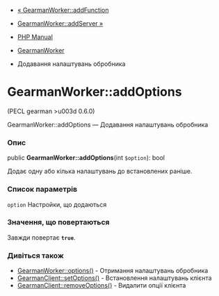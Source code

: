 - [« GearmanWorker::addFunction](gearmanworker.addfunction.md)
- [GearmanWorker::addServer »](gearmanworker.addserver.md)

- [PHP Manual](index.md)
- [GearmanWorker](class.gearmanworker.md)
- Додавання налаштувань обробника

# GearmanWorker::addOptions

(PECL gearman \>u003d 0.6.0)

GearmanWorker::addOptions — Додавання налаштувань обробника

### Опис

public **GearmanWorker::addOptions**(int `$option`): bool

Додає одну або кілька налаштувань до встановлених раніше.

### Список параметрів

`option`
Настройки, що додаються

### Значення, що повертаються

Завжди повертає **`true`**.

### Дивіться також

- [GearmanWorker::options()](gearmanworker.options.md) - Отримання
налаштувань обробника
- [GearmanClient::setOptions()](gearmanclient.setoptions.md) -
Встановлення налаштувань клієнта
- [GearmanClient::removeOptions()](gearmanclient.removeoptions.md) -
Видалити опції клієнта
